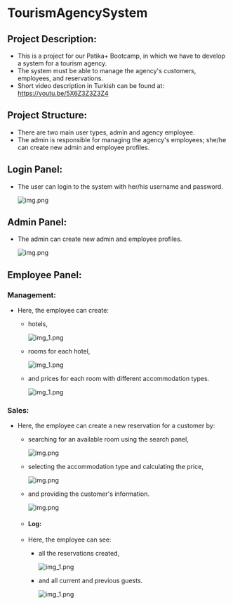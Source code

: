 # TourismAgencySystem

## Project Description:
- This is a project for our Patika+ Bootcamp, in which we have to develop a system for a tourism agency.
- The system must be able to manage the agency's customers, employees, and reservations.
- Short video description in Turkish can be found at: https://youtu.be/5X6Z3Z3Z3Z4

## Project Structure:
- There are two main user types, admin and agency employee.
- The admin is responsible for managing the agency's employees; she/he can create new admin and employee profiles.

## Login Panel:
- The user can login to the system with her/his username and password.

  ![img.png](static/login.png)

## Admin Panel:
- The admin can create new admin and employee profiles.

  ![img.png](static/admin.png)

## Employee Panel:

### Management:
 
- Here, the employee can create:
  - hotels,
  
    ![img_1.png](static/log_res.png)
  - rooms for each hotel,
  
    ![img_1.png](static/room.png)
  - and prices for each room with different accommodation types.
  
    ![img_1.png](static/price.png)

### Sales:
 
- Here, the employee can create a new reservation for a customer by:
  - searching for an available room using the search panel,
  
    ![img.png](static/search.png)
  - selecting the accommodation type and calculating the price,
  
    ![img.png](static/reservation.png)
  - and providing the customer's information.
  
    ![img.png](static/guest.png)
  
  - #### Log:
  - Here, the employee can see:
    - all the reservations created,
 
      ![img_1.png](static/log_res.png) 
    - and all current and previous guests.
                                                      
      ![img_1.png](static/log_guest.png)